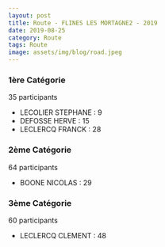 ```yaml
---
layout: post
title: Route - FLINES LES MORTAGNE2 - 2019
date: 2019-08-25
category: Route
tags: Route
image: assets/img/blog/road.jpeg
---
```


### 1ère Catégorie
35 participants
- LECOLIER STEPHANE : 9
- DEFOSSE HERVE : 15
- LECLERCQ FRANCK : 28

### 2ème Catégorie
64 participants
- BOONE NICOLAS : 29

### 3ème Catégorie
60 participants
- LECLERCQ CLEMENT : 48
